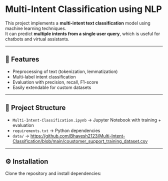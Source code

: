# Multi-Intent Classification using NLP

This project implements a **multi-intent text classification** model using machine learning techniques.  
It can predict **multiple intents from a single user query**, which is useful for chatbots and virtual assistants.

---

## 🚀 Features
- Preprocessing of text (tokenization, lemmatization)
- Multi-label intent classification
- Evaluation with precision, recall, F1-score
- Easily extendable for custom datasets

---

## 📂 Project Structure
- `Multi-Intent-Classification.ipynb` → Jupyter Notebook with training + evaluation
- `requirements.txt` → Python dependencies
- `data/` → https://github.com/Bhavesh2123/Multi-Intent-Classification/blob/main/coustomer_support_training_dataset.csv

---

## ⚙️ Installation
Clone the repository and install dependencies:


